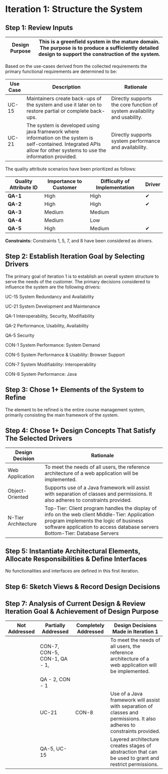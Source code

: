 Iteration 1: Structure the System
=================================

Step 1: Review Inputs
---------------------

| Design Purpose | This is a greenfield system in the mature domain. The purpose is to produce a sufficiently detailed design to support the construction of the system. |
|----------------|-------------------------------------------------------------------------------------------------------------------------------------------------------|


Based on the use-cases derived from the collected requirements the primary
functional requirements are determined to be:

| Use Case | Description                                                                                                                                                              | Rationale                                                                 |
|----------|--------------------------------------------------------------------------------------------------------------------------------------------------------------------------|---------------------------------------------------------------------------|
| UC-15    | Maintainers create back-ups of the system and use it later on to restore partial or complete back-ups.                                                                   | Directly supports the core function of system availability and usability. |
| UC-21    | The system is developed using java framework where information on the system is self-contained. Integrated APIs allow for other systems to use the information provided. | Directly supports system performance and availability.                    |

The quality attribute scenarios have been prioritized as follows:

| **Quality Attribute ID** | **Importance to Customer** | **Difficulty of Implementation** | **Driver** |
|--------------------------|----------------------------|----------------------------------|------------|
| **QA-1**                 | High                       | High                             | ✔          |
| **QA-2**                 | High                       | High                             | ✔          |
| **QA-3**                 | Medium                     | Medium                           |            |
| **QA-4**                 | Medium                     | Low                              |            |
| **QA-5**                 | High                       | Medium                           | ✔          |

**Constraints:** Constraints 1, 5, 7, and 8 have been considered as drivers.

Step 2: Establish Iteration Goal by Selecting Drivers
-----------------------------------------------------

The primary goal of iteration 1 is to establish an overall system structure to
serve the needs of the customer. The primary decisions considered to influence
the system are the following drivers:

UC-15 System Redundancy and Availability

UC-21 System Development and Maintenance

QA-1 Interoperability, Security, Modifiability

QA-2 Performance, Usability, Availability

QA-5 Security

CON-1 System Performance: System Demand

CON-5 System Performance & Usability: Browser Support

CON-7 System Modifiability: Interoperability

CON-8 System Performance: Java

Step 3: Chose 1+ Elements of the System to Refine
-------------------------------------------------

The element to be refined is the entire course management system, primarily
consisting the main framework of the system.

Step 4: Chose 1+ Design Concepts That Satisfy The Selected Drivers
------------------------------------------------------------------

| **Design Decision** | **Rationale**                                                                                                                                                                                                          |
|---------------------|------------------------------------------------------------------------------------------------------------------------------------------------------------------------------------------------------------------------|
| Web Application     | To meet the needs of all users, the reference architecture of a web application will be implemented.                                                                                                                   |
| Object-Oriented     | Supports use of a Java framework will assist with separation of classes and permissions. It also adheres to constraints provided.                                                                                      |
| N-Tier Architecture | Top-Tier: Client program handles the display of info on the web client Middle-Tier: Application program implements the logic of business software application to access database servers Bottom-Tier: Database Servers |

Step 5: Instantiate Architectural Elements, Allocate Responsibilities & Define Interfaces
-----------------------------------------------------------------------------------------

No functionalities and interfaces are defined in this first iteration.

Step 6: Sketch Views & Record Design Decisions
----------------------------------------------

Step 7: Analysis of Current Design & Review Iteration Goal & Achievement of Design Purpose
------------------------------------------------------------------------------------------

| **Not Addressed** | **Partially Addressed**      | **Completely Addressed** | **Design Decisions Made in Iteration 1**                                                                                 |
|-------------------|------------------------------|--------------------------|--------------------------------------------------------------------------------------------------------------------------|
|                   | CON-7, CON-5, CON-1, QA - 1, |                          | To meet the needs of all users, the reference architecture of a web application will be implemented.                     |
|                   | QA - 2, CON - 1              |                          |                                                                                                                          |
|                   | UC-21                        | CON-8                    | Use of a Java framework will assist with separation of classes and permissions. It also adheres to constraints provided. |
|                   | QA-5, UC-15                  |                          | Layered architecture creates stages of abstraction that can be used to grant and restrict permissions.                   |
